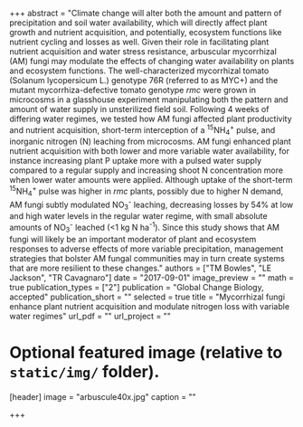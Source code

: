 +++
abstract = "Climate change will alter both the amount and pattern of precipitation and soil water availability, which will directly affect plant growth and nutrient acquisition, and potentially, ecosystem functions like nutrient cycling and losses as well. Given their role in facilitating plant nutrient acquisition and water stress resistance, arbuscular mycorrhizal (AM) fungi may modulate the effects of changing water availability on plants and ecosystem functions. The well-characterized mycorrhizal tomato (Solanum lycopersicum L.) genotype 76R (referred to as MYC+) and the mutant mycorrhiza-defective tomato genotype *rmc* were grown in microcosms in a glasshouse experiment manipulating both the pattern and amount of water supply in unsterilized field soil. Following 4 weeks of differing water regimes, we tested how AM fungi affected plant productivity and nutrient acquisition, short-term interception of a <sup>15</sup>NH<sub>4</sub><sup>+</sup> pulse, and inorganic nitrogen (N) leaching from microcosms. AM fungi enhanced plant nutrient acquisition with both lower and more variable water availability, for instance increasing plant P uptake more with a pulsed water supply compared to a regular supply and increasing shoot N concentration more when lower water amounts were applied. Although uptake of the short-term <sup>15</sup>NH<sub>4</sub><sup>+</sup> pulse was higher in *rmc* plants, possibly due to higher N demand, AM fungi subtly modulated NO<sub>3</sub><sup>-</sup> leaching, decreasing losses by 54% at low and high water levels in the regular water regime, with small absolute amounts of NO<sub>3</sub><sup>-</sup> leached (<1 kg N ha<sup>-1</sup>). Since this study shows that AM fungi will likely be an important moderator of plant and ecosystem responses to adverse effects of more variable precipitation, management strategies that bolster AM fungal communities may in turn create systems that are more resilient to these changes."
authors = ["TM Bowles", "LE Jackson", "TR Cavagnaro"]
date = "2017-09-01"
image_preview = ""
math = true
publication_types = ["2"]
publication = "Global Change Biology, accepted"
publication_short = ""
selected = true
title = "Mycorrhizal fungi enhance plant nutrient acquisition and modulate nitrogen loss with variable water regimes"
url_pdf = ""
url_project = ""

# Optional featured image (relative to `static/img/` folder).
[header]
image = "arbuscule40x.jpg"
caption = ""

+++
